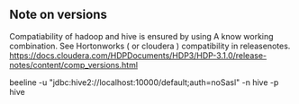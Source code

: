 ## Note on versions
Compatiability of hadoop and hive is ensured by using A know working combination.
See Hortonworks ( or cloudera ) compatibility in releasenotes. https://docs.cloudera.com/HDPDocuments/HDP3/HDP-3.1.0/release-notes/content/comp_versions.html


beeline -u "jdbc:hive2://localhost:10000/default;auth=noSasl" -n hive -p hive
